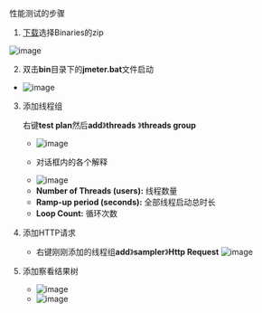 性能测试的步骤

1. [下载](http://jmeter.apache.org/download_jmeter.cgi)选择Binaries的zip


![image](https://github.com/user-attachments/assets/2393236f-7b39-4310-8b7c-cad004f24444)

2. 双击**bin**目录下的**jmeter.bat**文件启动
* ![image](https://github.com/user-attachments/assets/5cdd972b-6ce8-45fe-87fe-84c54e8f2b26)

3. 添加线程组

   右键**test plan**然后**add**》**threads** 》**threads group**
   * ![image](https://github.com/user-attachments/assets/c5ab69e0-4e51-48a7-bc3a-4aaeb67b94e0)

   * 对话框内的各个解释
    - ![image](https://github.com/user-attachments/assets/81f9ef30-c417-4da6-9282-dcf132eb1fa6)

   * **Number of Threads (users):** 线程数量
   * **Ramp-up period (seconds):** 全部线程启动总时长
   * **Loop Count:** 循环次数

4. 添加HTTP请求
   * 右键刚刚添加的线程组**add**》**sampler**》**Http Request**
   ![image](https://github.com/user-attachments/assets/00e02d30-3a96-47b7-8eac-484a8aa8b8f5)
5. 添加察看结果树
   * ![image](https://github.com/user-attachments/assets/c89d72f6-6ae0-4a67-a67d-b4f35096e239)
   * ![image](https://github.com/user-attachments/assets/434ad928-32c6-430d-a016-1816fe2921ad)


   

